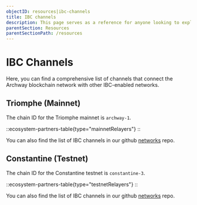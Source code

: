 ```yaml
---
objectID: resources|ibc-channels
title: IBC channels
description: This page serves as a reference for anyone looking to explore the various IBC channels that connect the Archway network to other networks.
parentSection: Resources
parentSectionPath: /resources
---
```


# IBC Channels

Here, you can find a comprehensive list of channels that connect the Archway blockchain network with other IBC-enabled networks.

## Triomphe (Mainnet)

The chain ID for the Triomphe mainnet is `archway-1`.

<!-- To add relayer files: modify the domain/EcosystemPartners.ts file
     To add chain names: modify the domain/Chains.ts file -->
::ecosystem-partners-table{type="mainnetRelayers"}
::

You can also find the list of IBC channels in our github <a href="https://github.com/archway-network/networks/tree/main/_IBC" target="_blank" >networks</a> repo.

## Constantine (Testnet)

The chain ID for the Constantine testnet is `constantine-3`.

<!-- To add relayer files: modify the domain/EcosystemPartners.ts file
     To add chain names: modify the domain/Chains.ts file -->
::ecosystem-partners-table{type="testnetRelayers"}
::

You can also find the list of IBC channels in our github <a href="https://github.com/archway-network/networks/tree/main/_IBC" target="_blank" >networks</a> repo.
